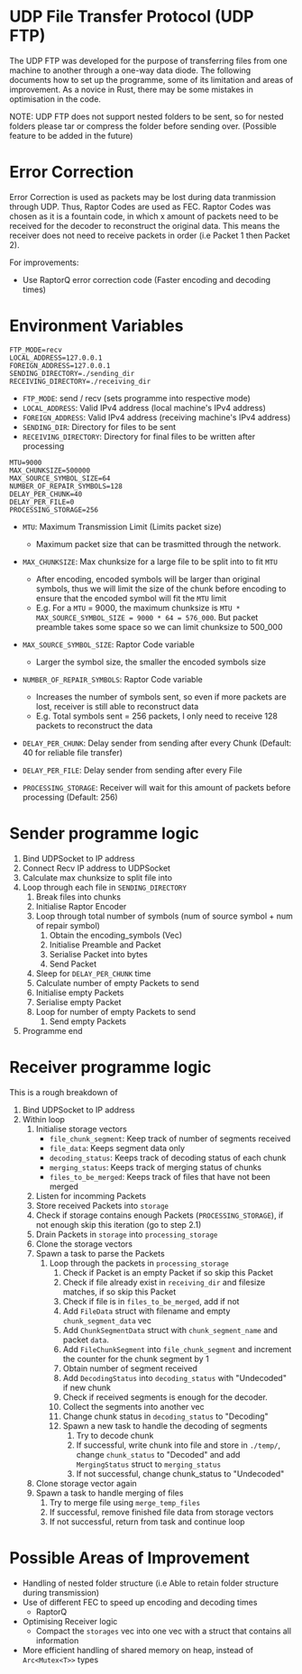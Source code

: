 # UDP File Transfer Protocol (UDP FTP)

The UDP FTP was developed for the purpose of transferring files from one machine to another through a one-way data diode. The following documents how to set up the programme, some of its limitation and areas of improvement. As a novice in Rust, there may be some mistakes in optimisation in the code.

NOTE: UDP FTP does not support nested folders to be sent, so for nested folders please tar or compress the folder before sending over. (Possible feature to be added in the future)

# Error Correction

Error Correction is used as packets may be lost during data tranmission through UDP. Thus, Raptor Codes are used as FEC.
Raptor Codes was chosen as it is a fountain code, in which x amount of packets need to be received for the decoder to reconstruct the original data. This means the receiver does not need to receive packets in order (i.e Packet 1 then Packet 2).

For improvements:

-   Use RaptorQ error correction code (Faster encoding and decoding times)

# Environment Variables

```
FTP_MODE=recv
LOCAL_ADDRESS=127.0.0.1
FOREIGN_ADDRESS=127.0.0.1
SENDING_DIRECTORY=./sending_dir
RECEIVING_DIRECTORY=./receiving_dir
```

-   `FTP_MODE`: send / recv (sets programme into respective mode)
-   `LOCAL_ADDRESS`: Valid IPv4 address (local machine's IPv4 address)
-   `FOREIGN_ADDRESS`: Valid IPv4 address (receiving machine's IPv4 address)
-   `SENDING_DIR`: Directory for files to be sent
-   `RECEIVING_DIRECTORY`: Directory for final files to be written after processing

```
MTU=9000
MAX_CHUNKSIZE=500000
MAX_SOURCE_SYMBOL_SIZE=64
NUMBER_OF_REPAIR_SYMBOLS=128
DELAY_PER_CHUNK=40
DELAY_PER_FILE=0
PROCESSING_STORAGE=256
```

-   `MTU`: Maximum Transmission Limit (Limits packet size)
    -   Maximum packet size that can be trasmitted through the network.
-   `MAX_CHUNKSIZE`: Max chunksize for a large file to be split into to fit `MTU`

    -   After encoding, encoded symbols will be larger than original symbols, thus we will limit the size of the chunk before encoding to ensure that the encoded symbol will fit the `MTU` limit
    -   E.g. For a `MTU` = 9000, the maximum chunksize is `MTU * MAX_SOURCE_SYMBOL_SIZE = 9000 * 64 = 576_000`. But packet preamble takes some space so we can limit chunksize to 500_000

-   `MAX_SOURCE_SYMBOL_SIZE`: Raptor Code variable
    -   Larger the symbol size, the smaller the encoded symbols size
-   `NUMBER_OF_REPAIR_SYMBOLS`: Raptor Code variable

    -   Increases the number of symbols sent, so even if more packets are lost, receiver is still able to reconstruct data
    -   E.g. Total symbols sent = 256 packets, I only need to receive 128 packets to reconstruct the data

-   `DELAY_PER_CHUNK`: Delay sender from sending after every Chunk (Default: 40 for reliable file transfer)

-   `DELAY_PER_FILE`: Delay sender from sending after every File

-   `PROCESSING_STORAGE`: Receiver will wait for this amount of packets before processing (Default: 256)

# Sender programme logic

1. Bind UDPSocket to IP address
2. Connect Recv IP address to UDPSocket
3. Calculate max chunksize to split file into
4. Loop through each file in `SENDING_DIRECTORY`
    1. Break files into chunks
    2. Initialise Raptor Encoder
    3. Loop through total number of symbols (num of source symbol + num of repair symbol)
        1. Obtain the encoding_symbols (Vec<u8>)
        2. Initialise Preamble and Packet
        3. Serialise Packet into bytes
        4. Send Packet
    4. Sleep for `DELAY_PER_CHUNK` time
    5. Calculate number of empty Packets to send
    6. Initialise empty Packets
    7. Serialise empty Packet
    8. Loop for number of empty Packets to send
        1. Send empty Packets
5. Programme end

# Receiver programme logic

This is a rough breakdown of

1. Bind UDPSocket to IP address
2. Within loop
    1. Initialise storage vectors
        - `file_chunk_segment`: Keep track of number of segments received
        - `file_data`: Keeps segment data only
        - `decoding_status`: Keeps track of decoding status of each chunk
        - `merging_status`: Keeps track of merging status of chunks
        - `files_to_be_merged`: Keeps track of files that have not been merged
    1. Listen for incomming Packets
    1. Store received Packets into `storage`
    1. Check if storage contains enough Packets (`PROCESSING_STORAGE`), if not enough skip this iteration (go to step 2.1)
    1. Drain Packets in `storage` into `processing_storage`
    1. Clone the storage vectors
    1. Spawn a task to parse the Packets
        1. Loop through the packets in `processing_storage`
            1. Check if Packet is an empty Packet if so skip this Packet
            1. Check if file already exist in `receiving_dir` and filesize matches, if so skip this Packet
            1. Check if file is in `files_to_be_merged`, add if not
            1. Add `FileData` struct with filename and empty `chunk_segment_data` vec
            1. Add `ChunkSegmentData` struct with `chunk_segment_name` and packet `data`.
            1. Add `FileChunkSegment` into `file_chunk_segment` and increment the counter for the chunk segment by 1
            1. Obtain number of segment received
            1. Add `DecodingStatus` into `decoding_status` with "Undecoded" if new chunk
            1. Check if received segments is enough for the decoder.
            1. Collect the segments into another vec
            1. Change chunk status in `decoding_status` to "Decoding"
            1. Spawn a new task to handle the decoding of segments
                1. Try to decode chunk
                1. If successful, write chunk into file and store in `./temp/`, change `chunk_status` to "Decoded" and add `MergingStatus` struct to `merging_status`
                1. If not successful, change chunk_status to "Undecoded"
    1. Clone storage vector again
    1. Spawn a task to handle merging of files
        1. Try to merge file using `merge_temp_files`
        1. If successful, remove finished file data from storage vectors
        1. If not successful, return from task and continue loop

# Possible Areas of Improvement

-   Handling of nested folder structure (i.e Able to retain folder structure during transmission)
-   Use of different FEC to speed up encoding and decoding times
    -   RaptorQ
-   Optimising Receiver logic
    -   Compact the `storages` vec into one vec with a struct that contains all information
-   More efficient handling of shared memory on heap, instead of `Arc<Mutex<T>>` types
